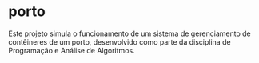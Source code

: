 # porto
Este projeto simula o funcionamento de um sistema de gerenciamento de contêineres de um porto, desenvolvido como parte da disciplina de Programação e Análise de Algoritmos.

